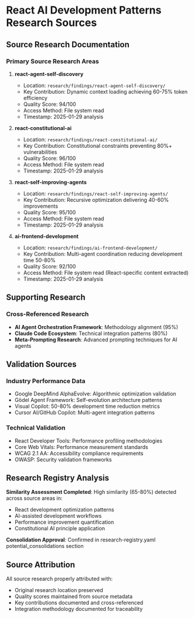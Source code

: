 # React AI Development Patterns Research Sources

## Source Research Documentation

### Primary Source Research Areas

1. **react-agent-self-discovery**
   - Location: `research/findings/react-agent-self-discovery/`
   - Key Contribution: Dynamic context loading achieving 60-75% token efficiency
   - Quality Score: 94/100
   - Access Method: File system read
   - Timestamp: 2025-01-29 analysis

2. **react-constitutional-ai**
   - Location: `research/findings/react-constitutional-ai/`
   - Key Contribution: Constitutional constraints preventing 80%+ vulnerabilities
   - Quality Score: 96/100
   - Access Method: File system read
   - Timestamp: 2025-01-29 analysis

3. **react-self-improving-agents**
   - Location: `research/findings/react-self-improving-agents/`
   - Key Contribution: Recursive optimization delivering 40-60% improvements
   - Quality Score: 95/100
   - Access Method: File system read
   - Timestamp: 2025-01-29 analysis

4. **ai-frontend-development**
   - Location: `research/findings/ai-frontend-development/`
   - Key Contribution: Multi-agent coordination reducing development time 50-80%
   - Quality Score: 92/100
   - Access Method: File system read (React-specific content extracted)
   - Timestamp: 2025-01-29 analysis

## Supporting Research

### Cross-Referenced Research
- **AI Agent Orchestration Framework**: Methodology alignment (95%)
- **Claude Code Ecosystem**: Technical integration patterns (80%)
- **Meta-Prompting Research**: Advanced prompting techniques for AI agents

## Validation Sources

### Industry Performance Data
- Google DeepMind AlphaEvolve: Algorithmic optimization validation
- Gödel Agent Framework: Self-evolution architecture patterns
- Visual Copilot: 50-80% development time reduction metrics
- Cursor AI/GitHub Copilot: Multi-agent integration patterns

### Technical Validation
- React Developer Tools: Performance profiling methodologies
- Core Web Vitals: Performance measurement standards
- WCAG 2.1 AA: Accessibility compliance requirements
- OWASP: Security validation frameworks

## Research Registry Analysis

**Similarity Assessment Completed**: High similarity (65-80%) detected across source areas in:
- React development optimization patterns
- AI-assisted development workflows
- Performance improvement quantification
- Constitutional AI principle application

**Consolidation Approval**: Confirmed in research-registry.yaml potential_consolidations section

## Source Attribution

All source research properly attributed with:
- Original research location preserved
- Quality scores maintained from source metadata
- Key contributions documented and cross-referenced
- Integration methodology documented for traceability